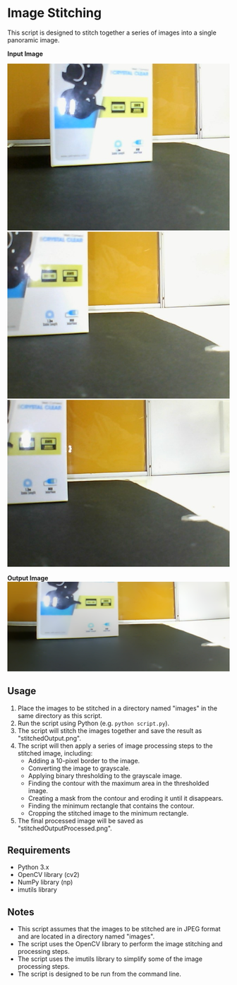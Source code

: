 Image Stitching 
======

This script is designed to stitch together a series of images into a single panoramic image.

**Input Image**

![Input Image](images/WIN_20240604_12_26_55_Pro.jpg)
![Input Image](images/WIN_20240604_12_26_57_Pro.jpg)
![Input Image](images/WIN_20240604_12_27_00_Pro.jpg)

**Output Image**
![Output Image](stitchedOutputProcessed.png)


Usage
-----

1. Place the images to be stitched in a directory named "images" in the same directory as this script.
2. Run the script using Python (e.g. `python script.py`).
3. The script will stitch the images together and save the result as "stitchedOutput.png".
4. The script will then apply a series of image processing steps to the stitched image, including:
   - Adding a 10-pixel border to the image.
   - Converting the image to grayscale.
   - Applying binary thresholding to the grayscale image.
   - Finding the contour with the maximum area in the thresholded image.
   - Creating a mask from the contour and eroding it until it disappears.
   - Finding the minimum rectangle that contains the contour.
   - Cropping the stitched image to the minimum rectangle.
5. The final processed image will be saved as "stitchedOutputProcessed.png".



Requirements
------------

* Python 3.x
* OpenCV library (cv2)
* NumPy library (np)
* imutils library

Notes
-----

* This script assumes that the images to be stitched are in JPEG format and are located in a directory named "images".
* The script uses the OpenCV library to perform the image stitching and processing steps.
* The script uses the imutils library to simplify some of the image processing steps.
* The script is designed to be run from the command line.
